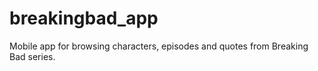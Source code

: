 # breakingbad_app
Mobile app for browsing characters, episodes and quotes from Breaking Bad series.
